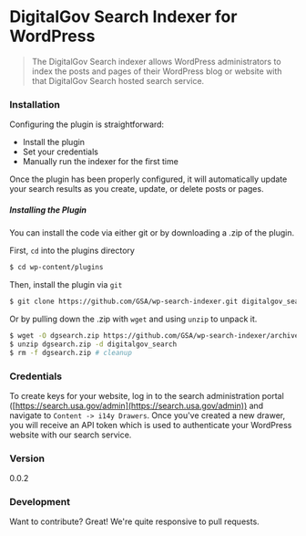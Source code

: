 # DigitalGov Search Indexer for WordPress

> The DigitalGov Search indexer allows WordPress administrators to index the posts and pages of their WordPress blog or website with that DigitalGov Search hosted search service.

### Installation

Configuring the plugin is straightforward:

  - Install the plugin
  - Set your credentials
  - Manually run the indexer for the first time

Once the plugin has been properly configured, it will automatically update your search results as you create, update, or delete posts or pages.

##### Installing the Plugin
You can install the code via either git or by downloading a .zip of the plugin.

First, `cd` into the plugins directory
```sh
$ cd wp-content/plugins
```

Then, install the plugin via `git`
```sh
$ git clone https://github.com/GSA/wp-search-indexer.git digitalgov_search
```

Or by pulling down the .zip with `wget` and using `unzip` to unpack it.
```sh
$ wget -O dgsearch.zip https://github.com/GSA/wp-search-indexer/archive/master.zip
$ unzip dgsearch.zip -d digitalgov_search
$ rm -f dgsearch.zip # cleanup
```

### Credentials

To create keys for your website, log in to the search administration portal ([https://search.usa.gov/admin](https://search.usa.gov/admin)) and navigate to `Content -> i14y Drawers`. Once you've created a new drawer, you will receive an API token which is used to authenticate your WordPress website with our search service.

### Version

0.0.2

### Development

Want to contribute? Great! We're quite responsive to pull requests.
